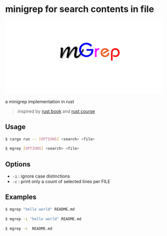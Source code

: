 # minigrep for search contents in file

![](assets/minigrep.png)

a minigrep implementation in rust
> inspired by [rust book](https://doc.rust-lang.org/book/ch12-00-an-io-project.html)
> and [rust course](https://course.rs/basic-practice/intro.html)

## Usage

```bash
$ cargo run -- [OPTIONS] <search> <file>
```

```bash
$ mgrep [OPTIONS] <search> <file>
```

## Options

- `-i` : ignore case distinctions
- `-c` : print only a count of selected lines per FILE

## Examples

```bash
$ mgrep "hello world" README.md
```

```bash
$ mgrep -i "hello world" README.md
```

```bash
$ mgrep -c  README.md
```
